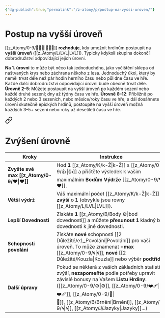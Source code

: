 ```yaml
---
{"dg-publish":true,"permalink":"/z-atomy/p/postup-na-vyssi-uroven/"}
---
```


# Postup na vyšší úroveň
[[z_Atomy/0-9/🧙🏼‍♂️\|🧙🏼‍♂️]] **rozhoduje**, kdy umožnit hrdinům postoupit na **vyšší úroveň** ([[z_Atomy/L/LVL\|LVL]]). Typicky kdykoli skupina dokončí dobrodružství odpovídající jejich úrovni. 

**Na 1. úrovni** to může být něco tak jednoduchého, jako vyčištění sklepa od naštvaných krys nebo záchrana někoho z lesa. Jednoduchý úkol, který by neměl trvat déle než pár hodin herního času nebo půl dne času ve hře. Každé další dobrodružství odpovídající úrovni bude obecně trvat déle.
**Úrovně 2–5**: Můžete postoupit na vyšší úroveň po každém sezení nebo každé druhé sezení; dny až týdny času ve hře. 
**Úrovně 6–12**: Přibližně po každých 2 nebo 3 sezeních, nebo měsíce/roky času ve hře; a dál dosáhnete úrovní skutečně epických hrdinů, postoupíte na vyšší úroveň možná každých 3–5+ sezení nebo roky až desetiletí času ve hře. 

<div class="transclusion internal-embed is-loaded"><a class="markdown-embed-link" href="/2-dulezite/z-zvyseni-urovne/" aria-label="Open link"><svg xmlns="http://www.w3.org/2000/svg" width="24" height="24" viewBox="0 0 24 24" fill="none" stroke="currentColor" stroke-width="2" stroke-linecap="round" stroke-linejoin="round" class="svg-icon lucide-link"><path d="M10 13a5 5 0 0 0 7.54.54l3-3a5 5 0 0 0-7.07-7.07l-1.72 1.71"></path><path d="M14 11a5 5 0 0 0-7.54-.54l-3 3a5 5 0 0 0 7.07 7.07l1.71-1.71"></path></svg></a><div class="markdown-embed">




# Zvýšení úrovně

| Kroky                    | Instrukce                                                                                                                                                                                               |
| ------------------------ | ------------------------------------------------------------------------------------------------------------------------------------------------------------------------------------------------------- |
| **Zvyšte své max [[z_Atomy/0-9/❤\|❤]]** | Hod **1** [[z_Atomy/K/k-Ž\|k-Ž]] s [[z_Atomy/0-9/👍\|👍]] a přičtěte výsledek k vašim maximálním **Bodům Výdrže** [[z_Atomy/0-9/❤\|❤]].                                                                                                               |
| **Větší výdrž**          | Váš maximální počet [[z_Atomy/K/k-Ž\|k-Ž]] se **zvýší** o **1** (obvykle jsou rovny [[z_Atomy/L/LVL\|LVL]]).                                                                                                                          |
| **Lepší Dovednosti**     | Získáte **1** [[z_Atomy/B/Body ⚙️\|bod dovednosti]] a můžete **přesunout** **1** kladný bod dovednosti k jiné dovednosti.                                                                                         |
| **Schopnosti povolání**  | Získáte **nové** schopnosti [[2 Důležité/e1_Povolání\|Povolání]] pro vaši úroveň. To může znamenat **+max** [[z_Atomy/0-9/🌀\|🌀]], **nové** [[2 Důležité/Kouzla\|Kouzla]] nebo výběr **podtřídy**!                                                   |
| **Další úpravy**         | Pokud se některá z vašich základních statistik zvýší, **nezapomeňte** podle potřeby upravit závislé bonusy na Vašem **Listu Hrdiny**.<br>([[z_Atomy/0-9/⚙️\|⚙️]], [[z_Atomy/0-9/❤️‍🩹\|❤️‍🩹]], [[z_Atomy/0-9/🏁\|🏁]], [[z_Atomy/B/Brnění\|Brnění]], [[z_Atomy/0-9/🌀\|🌀]], [[z_Atomy/J/Jazyky\|Jazyky]]...) |


</div></div>
